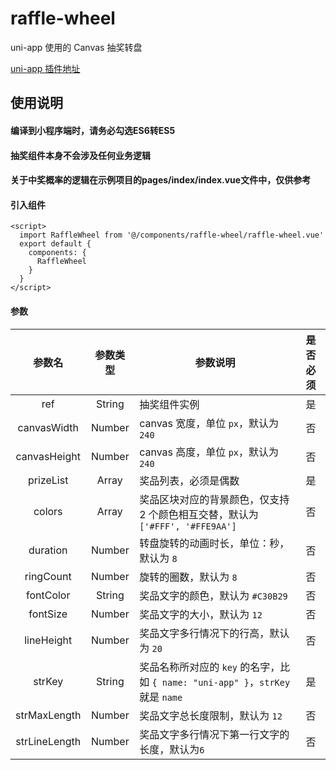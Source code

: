 # raffle-wheel
uni-app 使用的 Canvas 抽奖转盘

[uni-app 插件地址](https://ext.dcloud.net.cn/plugin?id=1030)


## 使用说明

#### 编译到小程序端时，请务必勾选ES6转ES5

#### 抽奖组件本身不会涉及任何业务逻辑

#### 关于中奖概率的逻辑在示例项目的pages/index/index.vue文件中，仅供参考

#### 引入组件
```
<script>
  import RaffleWheel from '@/components/raffle-wheel/raffle-wheel.vue'
  export default {
    components: {
      RaffleWheel
    }
  }
</script>
```

#### 参数
参数名 | 参数类型 | 参数说明 | 是否必须
:---:|:---:|---|:---:
ref | String | 抽奖组件实例 | 是
canvasWidth | Number | canvas 宽度，单位 `px`，默认为 `240` | 否
canvasHeight | Number | canvas 高度，单位 `px`，默认为 `240` | 否
prizeList | Array | 奖品列表，必须是偶数 | 是
colors | Array | 奖品区块对应的背景颜色，仅支持 2 个颜色相互交替，默认为 `['#FFF', '#FFE9AA']`  | 否
duration | Number | 转盘旋转的动画时长，单位：秒，默认为 `8` | 否
ringCount | Number | 旋转的圈数，默认为 `8` | 否
fontColor | String | 奖品文字的颜色，默认为 `#C30B29` | 否
fontSize | Number | 奖品文字的大小，默认为 `12` | 否
lineHeight | Number | 奖品文字多行情况下的行高，默认为 `20` | 否
strKey | String | 奖品名称所对应的 `key` 的名字，比如 `{ name: "uni-app" }`，`strKey` 就是 `name` | 是
strMaxLength | Number | 奖品文字总长度限制，默认为 `12` | 否
strLineLength | Number | 奖品文字多行情况下第一行文字的长度，默认为`6` | 否
